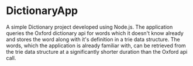 # DictionaryApp
A simple Dictionary project developed using Node.js. The application queries the Oxford dictionary api for words which it doesn't know already and stores the word along with it's definition in a trie data structure. The words, which the application is already familiar with, can be retrieved from the trie data structure at a significantly shorter duration than the Oxford api call.
